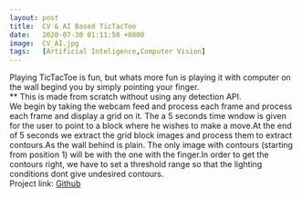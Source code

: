 ```yaml
---
layout: post
title:  CV & AI Based TicTacToe
date:   2020-07-30 01:11:58 +0800
image:  CV_AI.jpg
tags:   [Artificial Inteligence,Computer Vision]
---
```

Playing TicTacToe is fun, but whats more fun is playing it with computer on the wall begind you by simply pointing your finger.<br>
** This is made from scratch without using any detection API.
<br>
We begin by taking the webcam feed and process each frame and process each frame and display a grid on it. The a 5 seconds time wndow is given for the user to point to a block where he wishes to make a move.At the end of 5 seconds we extract the grid block images and process them to extract contours.As the wall behind is plain. The only image with contours (starting from position 1) will be with the one with the finger.In order to get the contours right, we have to set a threshold range so that the lighting conditions dont give undesired contours.
<br>
Project link: <a href="hhttps://github.com/sharma-anubhav/CV_AI_TicTacToe">Github</a>


